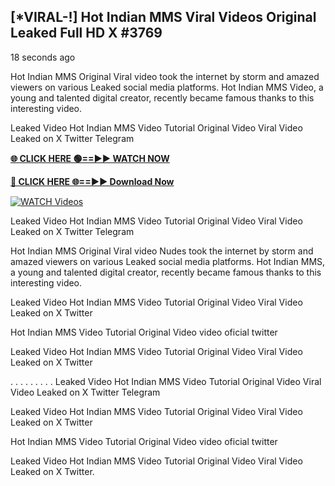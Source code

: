 ## [*VIRAL-!] Hot Indian MMS Viral Videos Original Leaked Full HD X #3769

18 seconds ago

Hot Indian MMS Original Viral video took the internet by storm and amazed viewers on various Leaked social media platforms. Hot Indian MMS Video, a young and talented digital creator, recently became famous thanks to this interesting video.

Leaked Video Hot Indian MMS Video Tutorial Original Video Viral Video Leaked on X Twitter Telegram

**[🌐 CLICK HERE 🟢==►► WATCH NOW](https://russelviper69.blogspot.com/p/valo-video.html)**

**[🔴 CLICK HERE 🌐==►► Download Now](https://russelviper69.blogspot.com/p/valo-video.html)**

[![WATCH Videos](https://i.imgur.com/dJHk4Zq.gif)](https://russelviper69.blogspot.com/p/valo-video.html)

Leaked Video Hot Indian MMS Video Tutorial Original Video Viral Video Leaked on X Twitter Telegram

Hot Indian MMS Original Viral video Nudes took the internet by storm and amazed viewers on various Leaked social media platforms. Hot Indian MMS, a young and talented digital creator, recently became famous thanks to this interesting video.

Leaked Video Hot Indian MMS Video Tutorial Original Video Viral Video Leaked on X Twitter

Hot Indian MMS Video Tutorial Original Video video oficial twitter

Leaked Video Hot Indian MMS Video Tutorial Original Video Viral Video Leaked on X Twitter

. . . . . . . . . Leaked Video Hot Indian MMS Video Tutorial Original Video Viral Video Leaked on X Twitter Telegram

Leaked Video Hot Indian MMS Video Tutorial Original Video Viral Video Leaked on X Twitter

Hot Indian MMS Video Tutorial Original Video video oficial twitter

Leaked Video Hot Indian MMS Video Tutorial Original Video Viral Video Leaked on X Twitter.